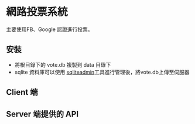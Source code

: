 # 網路投票系統
主要使用FB、Google 認證進行投票。

## 安裝
* 將根目錄下的 vote.db 複製到 data 目錄下
* sqlite 資料庫可以使用 [sqliteadmin](https://sqliteadmin.orbmu2k.de/)工具進行管理後，將vote.db上傳至伺服器

## Client 端

## Server 端提供的 API
